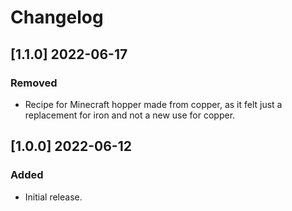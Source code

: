 # Changelog

## [1.1.0] 2022-06-17

### Removed
- Recipe for Minecraft hopper made from copper, as it felt just a replacement for iron and not a new use for copper. 

## [1.0.0] 2022-06-12

### Added
- Initial release.

